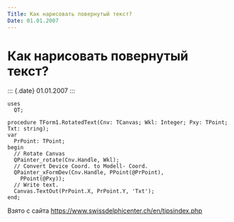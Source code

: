 ```yaml
---
Title: Как нарисовать повернутый текст?
Date: 01.01.2007
---
```



Как нарисовать повернутый текст?
================================

::: {.date}
01.01.2007
:::

    uses 
      QT; 
     
    procedure TForm1.RotatedText(Cnv: TCanvas; Wkl: Integer; Pxy: TPoint; Txt: string); 
    var 
      PrPoint: TPoint; 
    begin 
      // Rotate Canvas 
      QPainter_rotate(Cnv.Handle, Wkl); 
      // Convert Device Coord. to Modell- Coord. 
      QPainter_xFormDev(Cnv.Handle, PPoint(@PrPoint), 
        PPoint(@Pxy)); 
      // Write text. 
      Canvas.TextOut(PrPoint.X, PrPoint.Y, 'Txt'); 
    end; 

Взято с сайта <https://www.swissdelphicenter.ch/en/tipsindex.php>
